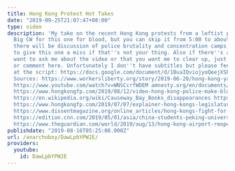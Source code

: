 ```yaml
---
title: Hong Kong Protest Hot Takes
date: "2019-09-25T21:07:47+08:00"
type: video
description: 'My take on the recent Hong Kong protests from a leftist perspective.
  Big CW for this one for blood, but you can skip it from 5:00 to about 7:47, otherwise
  there will be discussion of police brutality and concentration camps, so feel free
  to give this one a miss if that''s not your thing. Also if there''s anything you
  want to ask me about the video or that you want me to clear up, just message me
  or comment here. Unfortunately I don''t have subtitles but please feel free to look
  at the script: https://docs.google.com/document/d/1BuaIQviojyoQeejXSbEO9qKUygUSxpAFqokpv4KbC14/edit?usp=sharing
  Sources: https://www.workersliberty.org/story/2019-06-20/hong-kong-yankee-plot https://www.scmp.com/news/hong-kong/politics/article/3010273/hong-kong-extradition-bill-chaos-and-confusion-reigns-how
  https://www.youtube.com/watch?v=WNSCcrfWDEM amnesty.org/en/documents/asa17/0576/2019/en/
  https://www.hongkongfp.com/2019/08/12/video-hong-kong-police-make-bloody-arrest-assisted-officers-suspected-undercover-protesters/
  https://en.wikipedia.org/wiki/Causeway_Bay_Books_disappearances https://en.wikipedia.org/wiki/One_country,_two_systems
  https://www.hongkongfp.com/2019/07/07/explainer-hong-kongs-legislature-broken-long-protesters-invaded-complex/
  https://www.dissentmagazine.org/online_articles/hong-kongs-fight-for-life forbes.com/sites/panosmourdoukoutas/2018/08/04/china-is-treating-africa-the-same-way-european-colonists-did/
  https://edition.cnn.com/2019/05/01/asia/china-students-peking-university-intl/index.html?fbclid=IwAR2jvX-zdwzsvbQqUy-MHnLDb1nR_hLZc5JlpBZCh8SxUDYVg4IbZhk6Um0
  https://www.theguardian.com/world/2019/aug/13/hong-kong-airport-reopens-as-trudeau-urges-china-to-address-serious-concerns'
publishdate: "2019-08-16T05:25:00.000Z"
url: /anarchoboy/DawLpbYPW2E/
providers:
  youtube:
    id: DawLpbYPW2E
---
```

